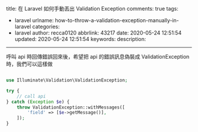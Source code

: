 title: 在 Laravel 如何手動丟出 Validation Exception
comments: true
tags:
  - laravel
urlname: how-to-throw-a-validation-exception-manually-in-laravel
categories:
  - laravel
author: recca0120
abbrlink: 43217
date: 2020-05-24 12:51:54
updated: 2020-05-24 12:51:54
keywords:
description:
---

呼叫 api 時回傳錯誤回來後，希望把 api 的錯誤訊息偽裝成 ValidationException 時，我們可以這樣做

```php

use Illuminate\Validation\ValidationException;

try {
    // call api
} catch (Exception $e) {
    throw ValidationException::withMessages([
        'field' => [$e->getMessage()],
    ]);
}
```
